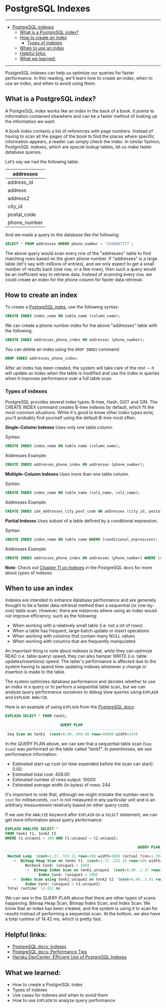 # PostgreSQL Indexes
________________________________________________________________________________
<!-- @import "[TOC]" {cmd="toc" depthFrom=2 depthTo=6 orderedList=false} -->

<!-- code_chunk_output -->

- [PostgreSQL Indexes](#postgresql-indexes)
  - [What is a PostgreSQL index?](#what-is-a-postgresql-index)
  - [How to create an index](#how-to-create-an-index)
    - [Types of indexes](#types-of-indexes)
  - [When to use an index](#when-to-use-an-index)
  - [Helpful links:](#helpful-links)
  - [What we learned:](#what-we-learned)

<!-- /code_chunk_output -->
________________________________________________________________________________

PostgreSQL indexes can help us optimize our queries for faster performance. In
this reading, we'll learn how to create an index, when to use an index, and when
to avoid using them.

## What is a PostgreSQL index?

A PostgreSQL index works like an index in the back of a book. It points to
information contained elsewhere and can be a faster method of looking up the
information we want.

A book index contains a list of references with page numbers. Instead of having
to scan all the pages of the book to find the places where specific information
appears, a reader can simply check the index. In similar fashion, PostgreSQL
indexes, which are special lookup tables, let us make faster database queries.

Let’s say we had the following table:

| addresses    |
| ------------ |
| address_id   |
| address      |
| address2     |
| city_id      |
| postal_code  |
| phone_number |

And we made a query to the database like the following:

```sql
SELECT * FROM addresses WHERE phone_number = '5556667777';
```

The above query would scan every row of the "addresses" table to find matching
rows based on the given phone number. If "addresses" is a large table (let's say
with millions of entries), and we only expect to get a small number of results
back (one row, or a few rows), then such a query would be an inefficient way to
retrieve data. Instead of scanning every row, we could create an index for the
phone column for faster data retrieval.

## How to create an index

To create a [PostgreSQL index][1], use the following syntax:

```sql
CREATE INDEX index_name ON table_name (column_name);
```

We can create a phone number index for the above "addresses" table with the
following:

```sql
CREATE INDEX addresses_phone_index ON addresses (phone_number);
```

You can delete an index using the `DROP INDEX` command:

```sql
DROP INDEX addresses_phone_index;
```

After an index has been created, the system will take care of the rest -- it
will update an index when the table is modified and use the index in queries
when it improves performance over a full table scan.

### Types of indexes

PostgreSQL provides several index types: B-tree, Hash, GiST and GIN. The CREATE
INDEX command creates B-tree indexes by default, which fit the most common
situations. While it's good to know other index types exist, you'll probably
find yourself using the default B-tree most often.

**Single-Column Indexes**
Uses only one table column.

Syntax:
```sql
CREATE INDEX index_name ON table_name (column_name);
```

Addresses Example:
```sql
CREATE INDEX addresses_phone_index ON addresses (phone_number);
```

**Multiple-Column Indexes**
Uses more than one table column.

Syntax:
```sql
CREATE INDEX index_name ON table_name (col1_name, col2_name);
```

Addresses Example:
```sql
CREATE INDEX idx_addresses_city_post_code ON addresses (city_id, postal_code);
```

**Partial Indexes**
Uses subset of a table defined by a conditional expression.

Syntax:
```sql
CREATE INDEX index_name ON table_name WHERE (conditional_expression);
```

Addresses Example:
```sql
CREATE INDEX addresses_phone_index ON addresses (phone_number) WHERE (city_id = 2);
```

**Note**: Check out [Chapter 11 on Indexes][3] in the PostgreSQL docs for more
about types of indexes.

## When to use an index

Indexes are intended to enhance database performance and are generally thought
to be a faster data retrieval method than a sequential (or row-by-row) table
scan. However, there are instances where using an index would not improve
efficiency, such as the following:

* When working with a relatively small table (i.e. not a lot of rows)
* When a table has frequent, large-batch update or insert operations
* When working with columns that contain many NULL values
* When working with columns that are frequently manipulated

An important thing to note about indexes is that, while they can optimize READ
(i.e. table query) speed, they can also hamper WRITE (i.e. table
updates/insertions) speed. The latter's performance is affected due to the
system having to spend time updating indexes whenever a change or insertion is
made to the table.

The system optimizes database performance and decides whether to use an
index in a query or to perform a sequential table scan, but we can analyze query
performance ourselves to debug slow queries using `EXPLAIN` and `EXPLAIN ANALYZE`.

Here is an example of using `EXPLAIN` from the [PostgreSQL docs][2]:

```sql
EXPLAIN SELECT * FROM tenk1;

                         QUERY PLAN
-------------------------------------------------------------
 Seq Scan on tenk1  (cost=0.00..458.00 rows=10000 width=244)
```

In the QUERY PLAN above, we can see that a sequential table scan (`Seq Scan`)
was performed on the table called "tenk1". In parentheses, we see performance
information:

* Estimated start-up cost (or time expended before the scan can start): 0.00
* Estimated total cost: 458.00
* Estimated number of rows output: 10000
* Estimated average width (in bytes) of rows: 244

It's important to note that, although we might mistake the number next to `cost`
for milliseconds, `cost` is not measured in any particular unit and is
an arbitrary measurement relatively based on other query costs.

If we use the `ANALYZE` keyword after `EXPLAIN` on a `SELECT` statement, we can
get more information about query performance:

```sql
EXPLAIN ANALYZE SELECT *
FROM tenk1 t1, tenk2 t2
WHERE t1.unique1 < 100 AND t1.unique2 = t2.unique2;

                                                            QUERY PLAN
----------------------------------------------------------------------------------------------------------------------------------
 Nested Loop  (cost=2.37..553.11 rows=106 width=488) (actual time=1.392..12.700 rows=100 loops=1)
   ->  Bitmap Heap Scan on tenk1 t1  (cost=2.37..232.35 rows=106 width=244) (actual time=0.878..2.367 rows=100 loops=1)
         Recheck Cond: (unique1 < 100)
         ->  Bitmap Index Scan on tenk1_unique1  (cost=0.00..2.37 rows=106 width=0) (actual time=0.546..0.546 rows=100 loops=1)
               Index Cond: (unique1 < 100)
   ->  Index Scan using tenk2_unique2 on tenk2 t2  (cost=0.00..3.01 rows=1 width=244) (actual time=0.067..0.078 rows=1 loops=100)
         Index Cond: (unique2 = t1.unique2)
 Total runtime: 14.452 ms
 ```

We can see in the QUERY PLAN above that there are other types of scans
happening: Bitmap Heap Scan, Bitmap Index Scan, and Index Scan. We know that an
index has been created, and the system is using it to scan for results instead
of performing a sequential scan. At the bottom, we also have a total runtime of
14.42 ms, which is pretty fast.

## Helpful links:

* [PostgreSQL docs: Indexes][3]
* [PostgreSQL docs: Performance Tips][4]
* [Heroku DevCenter: Efficient Use of PostgreSQL Indexes][5]

## What we learned:

* How to create a PostgreSQL index
* Types of indexes
* Use cases for indexes and when to avoid them
* How to use `EXPLAIN` to analyze query performance

[1]: https://www.postgresql.org/docs/9.1/sql-createindex.html
[2]: https://www.postgresql.org/docs/9.1/using-explain.html
[3]: https://www.postgresql.org/docs/9.1/indexes.html
[4]: https://www.postgresql.org/docs/8.1/performance-tips.html
[5]: https://devcenter.heroku.com/articles/postgresql-indexes
